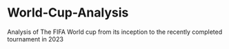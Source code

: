 # World-Cup-Analysis

Analysis of The FIFA World cup from its inception to the recently completed tournament in 2023
